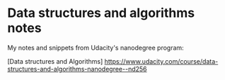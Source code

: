 # Data structures and algorithms notes

My notes and snippets from Udacity's nanodegree program: 

[Data structures and Algorithms] https://www.udacity.com/course/data-structures-and-algorithms-nanodegree--nd256
